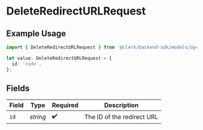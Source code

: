 # DeleteRedirectURLRequest

## Example Usage

```typescript
import { DeleteRedirectURLRequest } from '@clerk/backend-sdk/models/operations';

let value: DeleteRedirectURLRequest = {
  id: '<id>',
};
```

## Fields

| Field | Type     | Required           | Description                |
| ----- | -------- | ------------------ | -------------------------- |
| `id`  | _string_ | :heavy_check_mark: | The ID of the redirect URL |
